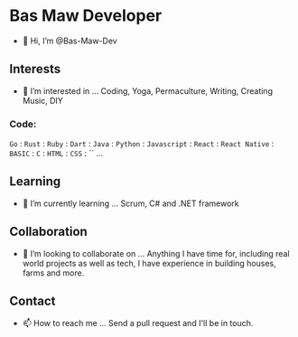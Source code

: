 # Bas Maw Developer
- 👋 Hi, I’m @Bas-Maw-Dev

## Interests
- 👀 I’m interested in ...
Coding, Yoga, Permaculture, Writing, Creating Music, DIY

### Code:
`Go` : `Rust` : `Ruby` : `Dart` : `Java` : `Python` : `Javascript` : `React` : `React Native` : `BASIC` : `C` : `HTML` : `CSS` : `` ...

## Learning
- 🌱 I’m currently learning ...
Scrum, C# and .NET framework

## Collaboration
- 💞️ I’m looking to collaborate on ...
Anything I have time for, including real world projects as well as tech, I have experience in building houses, farms and more.

## Contact
- 📫 How to reach me ...
Send a pull request and I'll be in touch. 

